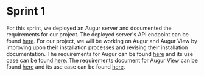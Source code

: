# Sprint 1
For this sprint, we deployed an Augur server and documented the requirements for our project.  The deployed server's API endpoint can be found [here](http://kraken-augur.centralus.cloudapp.azure.com:5000/api/unstable/).  For our project, we will be working on Augur and Augur View by improving upon their installation processes and revising their installation documentation.  The requirements for Augur can be found [here](/Sprint1%20Documentation/augur_requirements.pdf) and its use case can be found [here](/Sprint1%20Documentation/augur_use-case.md).  The requirements document for Augur View can be found [here](/Sprint1%20Documentation/augur-view_requirements.docx) and its use case can be found [here](/Sprint1%20Documentation/augur-view_use-case.pdf).
